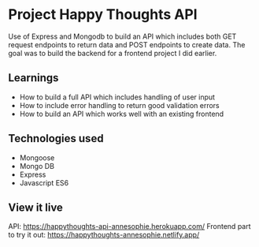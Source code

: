 # Project Happy Thoughts API

Use of Express and Mongodb to build an API which includes both GET request endpoints to return data and POST endpoints to create data. The goal was to build the backend for a frontend project I did earlier.

## Learnings

- How to build a full API which includes handling of user input
- How to include error handling to return good validation errors
- How to build an API which works well with an existing frontend

## Technologies used
- Mongoose
- Mongo DB
- Express
- Javascript ES6

## View it live

API: https://happythoughts-api-annesophie.herokuapp.com/
Frontend part to try it out: https://happythoughts-annesophie.netlify.app/
